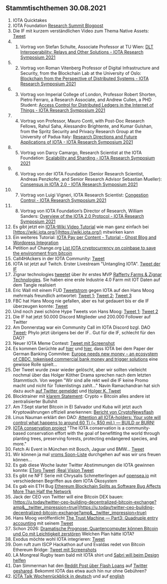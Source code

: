 ## Stammtischthemen 30.08.2021

1. IOTA Quicktakes
2. IOTA Foundation [Research Summit Blogpost](https://blog.iota.org/iota-research-symposium-2021/)
3. Die IF mit kurzem verständlichen Video zum Thema Native Assets: [Tweet](https://twitter.com/iota/status/1430215621430726663?s=20)
4. 1. Vortrag von Stefan Schulte, Associate Professor at TU Wien: [DLT Interoperability: Relays and Other Solutions - IOTA Research Symposium 2021](https://www.youtube.com/watch?v=ihmaDzNg08I)
5. 2. Vortrag von Roman Vitenberg Professor of Digital Infrastructure and Security, from the Blockchain Lab at the University of Oslo: [Blockchain from the Perspective of Distributed Systems - IOTA Research Symposium 2021](https://www.youtube.com/watch?v=5f-ZorG5mHA)
6. 3. Vortrag von Imperial College of London, Professor Robert Shorten, Pietro Ferraro, a Research Associate, and Andrew Cullen, a PHD Student: [Access Control for Distributed Ledgers in the Internet of Things - IOTA Research Symposium 2021](https://www.youtube.com/watch?v=qRXrZUaC6vg)
7. 4. Vortrag von Professor, Mauro Conti, with Post-Doc Research Fellows,  Rahul Saha, Alessandro Brightente, and Kumar Gulshan, from the Spritz Security and Privacy Research Group at the University of Padua Italy: [Research Directions and Future Applications of IOTA - IOTA Research Symposium 2021](https://www.youtube.com/watch?v=TZFBylf_jLQ)
8. 5. Vortrag von Darcy Camargo, Research Scientist at the IOTA Foundation: [Scalability and Sharding - IOTA Research Symposium 2021](https://www.youtube.com/watch?v=hdWEdIuBF5k)
9. 6. Vortrag von der IOTA Foundation (Senior Research Scientist, Andreas Penzkofer, and Senior Research Advisor Sebastian Mueller): [Consensus in IOTA 2.0 - IOTA Research Symposium 2021](https://www.youtube.com/watch?v=DfR09NvgSyg)
10. 7. Vortrag von Luigi Vigneri, IOTA Research Scientist: [Congestion Control - IOTA Research Symposium 2021](https://www.youtube.com/watch?v=OCOag0CKXvY)
11. 8. Vortrag von IOTA Foundation’s Director of Research, William Sanders: [Overview of the IOTA 2.0 Protocol - IOTA Research Symposium 2021](https://www.youtube.com/watch?v=RoEsXJusRY4)
12. Es gibt jetzt ein [IOTA-Wiki Video Tutorial](https://www.youtube.com/watch?v=2pqOy_E6ZeI) wie man ganz einfach bei [https://wiki.iota.org/](https://wiki.iota.org/) mitwirken kann
13. Ein weiteres Tutorial: [IOTA Pay per Content - Tutorial - Ghost Blog and Wordpress Integration](https://www.youtube.com/watch?v=k6Hwse-c_KE)
14. Petition auf Change.org [List IOTA cryptocurrency on coinbase to save the environment from bitcoin](https://www.change.org/p/coinbase-list-iota-cryptocurrency-on-coinbase-to-save-the-environment-from-bitcoin?recruiter=1222938217&utm_source=share_petition&utm_medium=twitter&utm_campaign=psf_combo_share_initial&utm_term=534f3a60b80a45e0ba13001eb63fc160&recruited_by_id=6baea220-0567-11ec-8ff2-f7563894ec56)
15. Call4HAckers in der IOTA Community: [Tweet](https://twitter.com/OfficialMoritzK/status/1430522445874835457?s=20)
16. IOTA ist jetzt auf Twitch. Erster Livestream "Untangling IOTA". [Tweet der IF](https://twitter.com/iota/status/1430546824524406787?s=20)
17. Zignar technologies [tweetet](https://twitter.com/zignartech/status/1430604569315315721?s=20) über ihr erstes MVP [Rafferty Farms & Zignar Technologies](https://blog.zignar.tech/rafferty-farms-zignar-technologies-e8c05ec576c7). Sie haben eine erste Industrie 4.0 Farm mit IOT Daten auf dem Tangle realisiert
18. Eric Wall mit einem FUD [Tweetstrom](https://twitter.com/ercwl/status/1430493668197212161?s=19) gegen IOTA auf den Hans Moog mehrmals freundlich antwortet: [Tweet 1](https://twitter.com/hus_qy/status/1430503448642998276?s=20); [Tweet 2](https://twitter.com/hus_qy/status/1430503952081211395?s=20); [Tweet 3](https://twitter.com/hus_qy/status/1430505619182718981?s=20)
19. FBC hat Hans Moog nie gefallen, aber es hat gedauert bis er die IF überzeugen konnte: [Tweet](https://twitter.com/hus_qy/status/1430561672415096844?s=20)
20. Und noch zwei schöne Hype Tweets von Hans Moog: [Tweet 1](https://twitter.com/hus_qy/status/1430530455237976068?s=20); [Tweet 2](https://twitter.com/hus_qy/status/1430530493758558216?s=20)
21. Die IF hat jetzt 50.000 Discord Mitglieder und 200.000 Follower auf Twitter
22. Am Donnerstag war ein Community Call im IOTA Discord bzgl. DAO [Tweet](https://twitter.com/Phylo79288735/status/1430536140898009089?s=20); Phylo jetzt übrigens bei der IF.. Gut für die IF, schlecht für den DAO? 
23. Neuer IOTA Meme Contest: [Tweet mit Screenshot](https://twitter.com/Vrom14286662/status/1430532193101692928?s=20)
24. Es kommen Gerüchte auf [hier](https://twitter.com/SenfdaTzu/status/1430570813363740678?s=20) und [hier](https://twitter.com/wiredutch/status/1430061218975428632?s=20), dass IOTA bei dem Paper der German Banking Commitee: [Europe needs new money – an
ecosystem of CBDC, tokenised commercial bank money and trigger solutions](https://die-dk.de/media/files/20210625_DK_Ergebnisdokument_EN.pdf) eine gewisse Rolle spielt...
25. Der Tweet wurde zwar wieder gelöscht, aber wir sollten vielleicht nochmal über das Holger Köther Drama sprechen nach dem letzten Stammtisch. Von wegen "Wir sind alle rekt weil die IF keine Promo macht und nicht für Tokenlistings zahlt..." Navin Ramachandran hat sich dazu auch [auf Twitter gemeldet](https://twitter.com/Vrom14286662/status/1430276817093595142?s=20) und [Holger K. Tweet](https://twitter.com/HolgerKoether/status/1430261683193323522?s=19) 
26. Blocktrainer mit [klarem Statement](https://twitter.com/blocktrainer/status/1430652864288985100?s=20): Crypto = Bitcoin alles andere ist zentralisierter Bullshit
27. Am 7.Sept startet Bitcoin in El Salvador und Kuba will jetzt auch Kryptowährungen offiziell anerkennen: [Bericht von CryptoNewsflash](https://www.crypto-news-flash.com/de/kuba-will-kryptowaehrungen-offiziell-anerkennen-und-regulieren/?feed_id=3338&_unique_id=6128d6efb207e) 
28. Linus Nauman erklärt den DAO: [Attention all IOTA-holders: Your vote will control what happens to around 60 Ti (~ $50 mil.) — BUILD or BURN!](https://medium.com/@linus.naumann/attention-all-iota-holders-your-vote-will-control-what-happens-to-around-60-ti-50-mil-10b265b1356c) 
29. [IOTA conservation project](https://medium.com/@asacc008/the-iota-conservation-43b928dbf1c0) "The IOTA conservation is a community-based conservation effort with the goal of benefitting the world through planting trees, preserving forests, protecting endangered species, and more."
30. Fetch Ai Event in München mit Bosch, Jaguar und BMW... [Tweet](https://twitter.com/Fetch_ai/status/1431219746897383429?s=19) 
31. Wir können ja mal [vroms Soon-Liste](https://twitter.com/Vrom14286662/status/1431152161669398528?s=19) durchgehen auf was wir uns freuen können... 
32. Es gab diese Woche lauter Twitter Abstimmungen die IOTA gewinnen konnte: [EToro Tweet](https://twitter.com/eToroDE/status/1430485373327716357?s=19) ;[Real Vision Tweet](https://twitter.com/RealVision/status/1430891365806743556?s=19)
33. Es gibt ne NFT Serie mit Chrysalis Schmetterlingen auf [opensea.io](https://opensea.io/assets/0x495f947276749ce646f68ac8c248420045cb7b5e/2789607291071995738164880481125140258345785270878309300203345385914818887681/) mit verschiedenen Begriffen aus dem IOTA Ökosystem 
34. Es gab ein ETH Bug [Ethereum Blockchain Splits as Software Bug Affects More Than Half the Network](https://decrypt.co/79597/ethereum-blockchain-splits-software-bug-network)
35. Jack der CEO von Twitter will eine Bitcoin DEX bauen: [https://u.today/twitter-ceo-building-decentralized-bitcoin-exchange?amp&__twitter_impression=true](https://u.today/twitter-ceo-building-decentralized-bitcoin-exchange?amp&__twitter_impression=true) 
36. Hans Moog veröffentlicht [The Trust Machine — Part3: Quadruple entry accounting](https://husqy.medium.com/the-trust-machine-part3-quadruple-entry-accounting-6da022f5e832) mit seinem [Tweet](https://twitter.com/hus_qy/status/1431700310150483969?s=20)
37. Schon 2026: [Dramatische Prognose: Quantencomputer können Bitcoin und Co mit Leichtigkeit zerstören](https://t3n.de/news/quantencomputer-zerstoert-bitcoin-1401594/) Welchen Plan hätte IOTA? 
38. Exodus möchte wohl IOTA integrieren: [Tweet](https://twitter.com/exodus_io/status/1431687716958318593?s=19) 
39. Dom ruft zum ISCP Hackathon auf und Evaldas redet von Bitcoin Ethereum Bridge: [Tweet mit Screenshots](https://twitter.com/Vrom14286662/status/1431565786603302913?s=19) 
40. LA Mongreal Rugby team bald mit IOTA shirt und [Sabri will beim Design helfen](https://twitter.com/sabrigoldberg/status/1431867696606552069?s=19) 
41. Dan Simmerman hat den [Reddit Post über Flash Loans](https://www.reddit.com/r/CryptoCurrency/comments/pcumpk/flash_loans_a_dive_into_defis_most_bizarre/?utm_medium=android_app&utm_source=share) auf [Twitter geshared](https://twitter.com/DanSimerman/status/1431369772692873218?s=19). Bekommt IOTA das etwa auch hin nur ohne Gebühren? 
42. [IOTA Talk Wochenrückblick in deutsch](https://www.iota-talk.com/index.php?article-amp/114-wochenr%C3%BCckblick-vom-22-bis-28-august-2021/&article%2F114-wochenr%C3%BCckblick-vom-22-bis-28-august-2021%2F=&__twitter_impression=true) und auf [english](https://www.iota-talk.com/index.php?article-amp/115-week-in-review-august-22th-to-28th-2021/&article%2F115-week-in-review-august-22th-to-28th-2021%2F=&__twitter_impression=true) 
